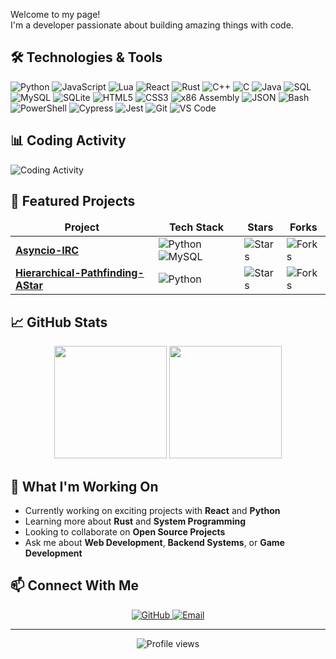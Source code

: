 
Welcome to my page! </br> I'm a developer passionate about building amazing things with code.

## 🛠️ Technologies & Tools

<p>
  <img alt="Python" src="https://img.shields.io/badge/-Python-3776AB?style=flat-square&logo=python&logoColor=white" />
  <img alt="JavaScript" src="https://img.shields.io/badge/-JavaScript-F7DF1E?style=flat-square&logo=javascript&logoColor=black" />
  <img alt="Lua" src="https://img.shields.io/badge/-Lua-2C2D72?style=flat-square&logo=lua&logoColor=white" />
  <img alt="React" src="https://img.shields.io/badge/-React-45b8d8?style=flat-square&logo=react&logoColor=white" />
  <img alt="Rust" src="https://img.shields.io/badge/-Rust-000000?style=flat-square&logo=rust&logoColor=white" />
  <img alt="C++" src="https://img.shields.io/badge/-C++-00599C?style=flat-square&logo=c%2B%2B&logoColor=white" />
  <img alt="C" src="https://img.shields.io/badge/-C-A8B9CC?style=flat-square&logo=c&logoColor=black" />
  <img alt="Java" src="https://img.shields.io/badge/-Java-ED8B00?style=flat-square&logo=openjdk&logoColor=white" />
  <img alt="SQL" src="https://img.shields.io/badge/-SQL-4479A1?style=flat-square&logo=mysql&logoColor=white" />
  <img alt="MySQL" src="https://img.shields.io/badge/-MySQL-4479A1?style=flat-square&logo=mysql&logoColor=white" />
  <img alt="SQLite" src="https://img.shields.io/badge/-SQLite-003B57?style=flat-square&logo=sqlite&logoColor=white" />
  <img alt="HTML5" src="https://img.shields.io/badge/-HTML5-E34F26?style=flat-square&logo=html5&logoColor=white" />
  <img alt="CSS3" src="https://img.shields.io/badge/-CSS3-1572B6?style=flat-square&logo=css3&logoColor=white" />
  <img alt="x86 Assembly" src="https://img.shields.io/badge/-x86%20Assembly-525252?style=flat-square&logo=assemblyscript&logoColor=white" />
  <img alt="JSON" src="https://img.shields.io/badge/-JSON-000000?style=flat-square&logo=json&logoColor=white" />
  <img alt="Bash" src="https://img.shields.io/badge/-Bash-4EAA25?style=flat-square&logo=gnu-bash&logoColor=white" />
  <img alt="PowerShell" src="https://img.shields.io/badge/-PowerShell-5391FE?style=flat-square&logo=powershell&logoColor=white" />
  <img alt="Cypress" src="https://img.shields.io/badge/-Cypress-17202C?style=flat-square&logo=cypress&logoColor=white" />
  <img alt="Jest" src="https://img.shields.io/badge/-Jest-C21325?style=flat-square&logo=jest&logoColor=white" />
  <img alt="Git" src="https://img.shields.io/badge/-Git-F05032?style=flat-square&logo=git&logoColor=white" />
  <img alt="VS Code" src="https://img.shields.io/badge/-VS%20Code-007ACC?style=flat-square&logo=visual-studio-code&logoColor=white" />
</p>

## 📊 Coding Activity

![Coding Activity](https://wakatime.com/share/@2add6837-d7d5-44a2-a979-3b2fdbee2d01/c5107142-4385-43a9-91f8-31f22ea976d4.svg)

## 🚀 Featured Projects

<table>
  <thead align="center">
    <tr>
      <td><b>Project</b></td>
      <td><b>Tech Stack</b></td>
      <td><b>Stars</b></td>
      <td><b>Forks</b></td>
    </tr>
  </thead>
  <tbody>
    <tr>
      <td><a href="#"><b>Asyncio-IRC</b></a></td>
      <td> <img alt="Python" src="https://img.shields.io/badge/-Python-3776AB?style=flat-square&logo=python&logoColor=white" /> <img alt="MySQL" src="https://img.shields.io/badge/-MySQL-4479A1?style=flat-square&logo=mysql&logoColor=white" /</td>
      <td><img alt="Stars" src="https://img.shields.io/github/stars/Azuronis/Asyncio-IRC?style=flat-square&labelColor=343b41"/></td>
      <td><img alt="Forks" src="https://img.shields.io/github/forks/Azuronis/Asyncio-IRC?style=flat-square&labelColor=343b41"/></td>
    </tr>
    <tr>
      <td><a href="#"><b>Hierarchical-Pathfinding-AStar</b></a></td>
      <td><img alt="Python" src="https://img.shields.io/badge/-Python-3776AB?style=flat-square&logo=python&logoColor=white" /></td>
      <td><img alt="Stars" src="https://img.shields.io/github/stars/Azuronis/Hierarchical-Pathfinding-AStar?style=flat-square&labelColor=343b41"/></td>
      <td><img alt="Forks" src="https://img.shields.io/github/forks/Azuronis/Hierarchical-Pathfinding-AStar?style=flat-square&labelColor=343b41"/></td>
    </tr>
  </tbody>
</table>

## 📈 GitHub Stats

<div align="center">
  <img height="180em" src="https://github-readme-stats.vercel.app/api?username=Azuronis&show_icons=true&theme=dark&include_all_commits=true&count_private=true"/>
  <img height="180em" src="https://github-readme-stats.vercel.app/api/top-langs/?username=Azuronis&layout=compact&langs_count=8&theme=dark"/>
</div>

## 💼 What I'm Working On

- Currently working on exciting projects with **React** and **Python**
- Learning more about **Rust** and **System Programming**
- Looking to collaborate on **Open Source Projects**
- Ask me about **Web Development**, **Backend Systems**, or **Game Development**

## 📫 Connect With Me

<p align="center">
  <a href="https://github.com/Azuronis" target="_blank">
    <img alt="GitHub" src="https://img.shields.io/badge/GitHub-%2312100E.svg?&style=for-the-badge&logo=Github&logoColor=white" />
  </a>

  <a href="mailto:blazingriver449@gmail.com" target="_blank">
    <img alt="Email" src="https://img.shields.io/badge/Gmail-D14836?style=for-the-badge&logo=gmail&logoColor=white" />
  </a>
</p>

---

<div align="center">
  <img src="https://komarev.com/ghpvc/?username=Azuronis&label=Profile%20views&color=0e75b6&style=flat" alt="Profile views" />
</div>
